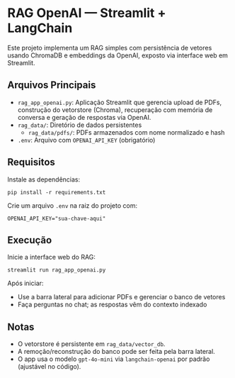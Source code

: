 ﻿# RAG OpenAI — Streamlit + LangChain

Este projeto implementa um RAG simples com persistência de vetores usando ChromaDB e embeddings da OpenAI, exposto via interface web em Streamlit.

## Arquivos Principais
- `rag_app_openai.py`: Aplicação Streamlit que gerencia upload de PDFs, construção do vetorstore (Chroma), recuperação com memória de conversa e geração de respostas via OpenAI.
- `rag_data/`: Diretório de dados persistentes
  - `rag_data/pdfs/`: PDFs armazenados com nome normalizado e hash
- `.env`: Arquivo com `OPENAI_API_KEY` (obrigatório)

## Requisitos
Instale as dependências:
```
pip install -r requirements.txt
```
Crie um arquivo `.env` na raiz do projeto com:
```
OPENAI_API_KEY="sua-chave-aqui"
```

## Execução
Inicie a interface web do RAG:
```
streamlit run rag_app_openai.py
```
Após iniciar:
- Use a barra lateral para adicionar PDFs e gerenciar o banco de vetores
- Faça perguntas no chat; as respostas vêm do contexto indexado

## Notas
- O vetorstore é persistente em `rag_data/vector_db`.
- A remoção/reconstrução do banco pode ser feita pela barra lateral.
- O app usa o modelo `gpt-4o-mini` via `langchain-openai` por padrão (ajustável no código).
